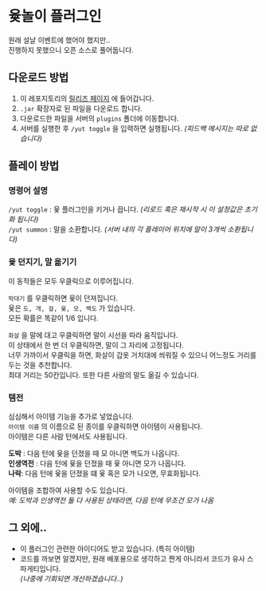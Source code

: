 # 윷놀이 플러그인

원래 설날 이벤트에 했어야 했지만..  
진행하지 못했으니 오픈 소스로 풀어둡니다.

## 다운로드 방법

1. 이 레포지토리의 [릴리즈 페이지](https://github.com/chabyik/yut-plugin/releases) 에 들어갑니다.
2. `.jar` 확장자로 된 파일을 다운로드 합니다.
3. 다운로드한 파일을 서버의 `plugins` 폴더에 이동합니다.
4. 서버를 실행한 후 `/yut toggle` 을 입력하면 실행됩니다. _(피드백 메시지는 따로 없습니다)_

## 플레이 방법

### 명령어 설명

`/yut toggle` : 윷 플러그인을 키거나 끕니다. _(리로드 혹은 재시작 시 이 설정값은 초기화 됩니다)_  
`/yut summon` : 말을 소환합니다. _(서버 내의 각 플레이어 위치에 말이 3개씩 소환됩니다)_

### 윷 던지기, 말 옮기기

이 동작들은 모두 우클릭으로 이루어집니다.  
  
`막대기` 를 우클릭하면 윷이 던져집니다.  
윷은 `도, 개, 걸, 윷, 모, 백도` 가 있습니다.  
모든 확률은 똑같이 1/6 입니다.
  
`화살` 을 말에 대고 우클릭하면 말이 시선을 따라 움직입니다.  
이 상태에서 한 번 더 우클릭하면, 말이 그 자리에 고정됩니다.  
너무 가까이서 우클릭을 하면, 화살이 갑옷 거치대에 씌워질 수 있으니 어느정도 거리를 두는 것을 추천합니다.  
최대 거리는 50칸입니다. 또한 다른 사람의 말도 옮길 수 있습니다.

### 템전

심심해서 아이템 기능을 추가로 넣었습니다.  
`아이템 이름` 의 이름으로 된 종이를 우클릭하면 아이템이 사용됩니다.  
아이템은 다른 사람 턴에서도 사용됩니다.
  
**도박** : 다음 턴에 윷을 던졌을 때 모 아니면 백도가 나옵니다.  
**인생역전** : 다음 턴에 윷을 던졌을 때 윷 아니면 모가 나옵니다.  
**나락**: 다음 턴에 윷을 던졌을 떄 윷 혹은 모가 나오면, 무효화됩니다.  
  
아이템을 조합하여 사용할 수도 있습니다.  
_예: 도박과 인생역전 둘 다 사용된 상태라면, 다음 턴에 무조건 모가 나옴_  
  
## 그 외에..

- 이 플러그인 관련한 아이디어도 받고 있습니다. (특히 아이템)
- 코드를 까보면 알겠지만, 원래 배포용으로 생각하고 짠게 아니라서 코드가 유사 스파게티입니다.  
  _(나중에 기회되면 개선하겠습니다..)_
